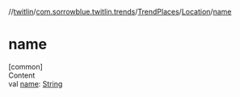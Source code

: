 //[twitlin](../../../index.md)/[com.sorrowblue.twitlin.trends](../../index.md)/[TrendPlaces](../index.md)/[Location](index.md)/[name](name.md)



# name  
[common]  
Content  
val [name](name.md): [String](https://kotlinlang.org/api/latest/jvm/stdlib/kotlin/-string/index.html)  



